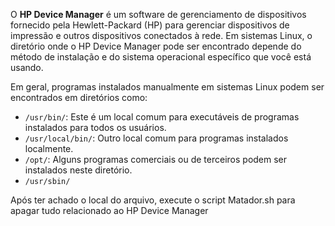 O **HP Device Manager** é um software de gerenciamento de dispositivos fornecido pela Hewlett-Packard (HP) para gerenciar dispositivos de impressão e outros dispositivos conectados à rede. Em sistemas Linux, o diretório onde o HP Device Manager pode ser encontrado depende do método de instalação e do sistema operacional específico que você está usando.

Em geral, programas instalados manualmente em sistemas Linux podem ser encontrados em diretórios como:

- `/usr/bin/`: Este é um local comum para executáveis de programas instalados para todos os usuários.
- `/usr/local/bin/`: Outro local comum para programas instalados localmente.
- `/opt/`: Alguns programas comerciais ou de terceiros podem ser instalados neste diretório.
- `/usr/sbin/`

Após ter achado o local do arquivo, execute o script Matador.sh para apagar tudo relacionado ao HP Device Manager
